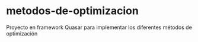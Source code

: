 # metodos-de-optimizacion
Proyecto en framework Quasar  para implementar los diferentes métodos de optimización
